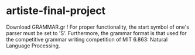 # artiste-final-project
Download GRAMMAR.gr !
For proper functionality, the start symbol of one's parser must be set to 'S'. Furthermore, the grammar format is that used for the competitive grammar writing competition of MIT 6.863: Natural Language Processing.